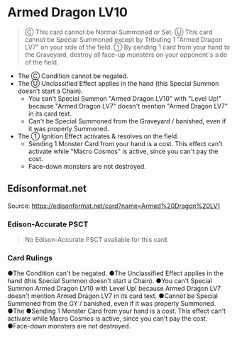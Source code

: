 # Armed Dragon LV10

> Ⓒ This card cannot be Normal Summoned or Set. Ⓤ This card cannot be Special Summoned except by Tributing 1 "Armed Dragon LV7" on your side of the field. ① By sending 1 card from your hand to the Graveyard, destroy all face-up monsters on your opponent's side of the field.

*   The Ⓒ Condition cannot be negated.
*   The Ⓤ Unclassified Effect applies in the hand (this Special Summon doesn't start a Chain).
    *   You can't Special Summon "Armed Dragon LV10" with "Level Up!" because "Armed Dragon LV7" doesn't mention "Armed Dragon LV7" in its card text.
    *   Can't be Special Summoned from the Graveyard / banished, even if it was properly Summoned.
*   The ① Ignition Effect activates & resolves on the field.
    *   Sending 1 Monster Card from your hand is a cost. This effect can't activate while "Macro Cosmos" is active, since you can't pay the cost.
    *   Face-down monsters are not destroyed.

## Edisonformat.net

Source: https://edisonformat.net/card?name=Armed%20Dragon%20LV1

### Edison-Accurate PSCT

> No Edison-Accurate PSCT available for this card.

### Card Rulings

●The Condition can't be negated.
●The Unclassified Effect applies in the hand (this Special Summon doesn't start a Chain).
●You can't Special Summon Armed Dragon LV10 with Level Up! because Armed Dragon LV7 doesn't mention Armed Dragon LV7 in its card text.
●Cannot be Special Summoned from the GY / banished, even if it was properly Summoned.
●The ●Sending 1 Monster Card from your hand is a cost. This effect can't activate while Macro Cosmos is active, since you can't pay the cost.
●Face-down monsters are not destroyed.
            